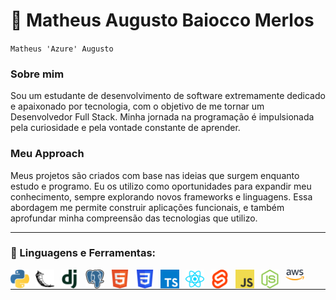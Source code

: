 # 🌃 Matheus Augusto Baiocco Merlos

`Matheus 'Azure' Augusto`

### Sobre mim

Sou um estudante de desenvolvimento de software extremamente dedicado e apaixonado por tecnologia, com o objetivo de me tornar um Desenvolvedor Full Stack. Minha jornada na programação é impulsionada pela curiosidade e pela vontade constante de aprender.

### Meu Approach

Meus projetos são criados com base nas ideias que surgem enquanto estudo e programo. Eu os utilizo como oportunidades para expandir meu conhecimento, sempre explorando novos frameworks e linguagens. Essa abordagem me permite construir aplicações funcionais, e também aprofundar minha compreensão das tecnologias que utilizo.

<hr/>

### 🌙 Linguagens e Ferramentas:

<img align="left" alt="Python3" width="30px" style="padding-right:10px;" src="img/python-icon.svg">
<img align="left" alt="Flask" width="30px" style="padding-right:10px;" src="img/flask-icon.svg">
<img align="left" alt="Django" width="30px" style="padding-right:10px;" src="img/django-icon.svg">
<img align="left" alt="PostgreSQL" width="30px" style="padding-right:10px;" src="img/postgresql-icon.svg">
<img align="left" alt="HTML5" width="30px" style="padding-right:10px;" src="img/html5-icon.svg">
<img align="left" alt="CSS3" width="30px" style="padding-right:10px;" src="img/css-icon.svg">
<img align="left" alt="TypeScript" width="30px" style="padding-right:10px;" src="img/typescript-icon.svg">
<img align="left" alt="React.js" width="30px" style="padding-right:10px;" src="img/react-icon.svg">
<img align="left" alt="Svelte" width="30px" style="padding-right:10px;" src="img/svelte-icon.svg">
<img align="left" alt="JavaScript" width="30px" style="padding-right:10px;" src="img/javascript-icon.svg">
<img align="left" alt="Node.js" width="30px" style="padding-right:10px;" src="img/nodejs-icon.svg">
<img align="left" alt="AWS" width="30px" style="padding-right:10px;" src="img/aws-icon.svg">
<br />

<hr/>
